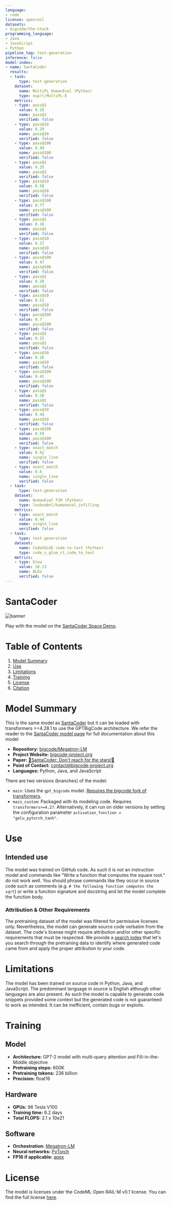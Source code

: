 ```yaml
---
language:
- code
license: openrail
datasets:
- bigcode/the-stack
programming_language:
- Java
- JavaScript
- Python
pipeline_tag: text-generation
inference: false
model-index:
- name: SantaCoder
  results:
  - task:
      type: text-generation
    dataset:
      name: MultiPL HumanEval (Python)
      type: nuprl/MultiPL-E
    metrics:
    - type: pass@1
      value: 0.18
      name: pass@1
      verified: false
    - type: pass@10
      value: 0.29
      name: pass@10
      verified: false
    - type: pass@100
      value: 0.49
      name: pass@100
      verified: false
    - type: pass@1
      value: 0.35
      name: pass@1
      verified: false
    - type: pass@10
      value: 0.58
      name: pass@10
      verified: false
    - type: pass@100
      value: 0.77
      name: pass@100
      verified: false
    - type: pass@1
      value: 0.16
      name: pass@1
      verified: false
    - type: pass@10
      value: 0.27
      name: pass@10
      verified: false
    - type: pass@100
      value: 0.47
      name: pass@100
      verified: false
    - type: pass@1
      value: 0.28
      name: pass@1
      verified: false
    - type: pass@10
      value: 0.51
      name: pass@10
      verified: false
    - type: pass@100
      value: 0.7
      name: pass@100
      verified: false
    - type: pass@1
      value: 0.15
      name: pass@1
      verified: false
    - type: pass@10
      value: 0.26
      name: pass@10
      verified: false
    - type: pass@100
      value: 0.41
      name: pass@100
      verified: false
    - type: pass@1
      value: 0.28
      name: pass@1
      verified: false
    - type: pass@10
      value: 0.44
      name: pass@10
      verified: false
    - type: pass@100
      value: 0.59
      name: pass@100
      verified: false
    - type: exact_match
      value: 0.62
      name: single_line
      verified: false
    - type: exact_match
      value: 0.6
      name: single_line
      verified: false
  - task:
      type: text-generation
    dataset:
      name: HumanEval FIM (Python)
      type: loubnabnl/humaneval_infilling
    metrics:
    - type: exact_match
      value: 0.44
      name: single_line
      verified: false
  - task:
      type: text-generation
    dataset:
      name: CodeXGLUE code-to-text (Python)
      type: code_x_glue_ct_code_to_text
    metrics:
    - type: bleu
      value: 18.13
      name: BLEU
      verified: false
---
```


# SantaCoder

![banner](https://huggingface.co/datasets/bigcode/admin/resolve/main/banner.png)

Play with the model on the [SantaCoder Space Demo](https://huggingface.co/spaces/bigcode/santacoder-demo).

#  Table of Contents

1. [Model Summary](#model-summary)
2. [Use](#use)
3. [Limitations](#limitations)
4. [Training](#training)
5. [License](#license)
6. [Citation](#citation)

# Model Summary

This is the same model as [SantaCoder](https://huggingface.co/bigcode/santacoder) but it can be loaded with transformers >=4.28.1 to use the GPTBigCode architecture.
We refer the reader to the [SantaCoder model page](https://huggingface.co/bigcode/santacoder) for full documentation about this model


- **Repository:** [bigcode/Megatron-LM](https://github.com/bigcode-project/Megatron-LM)
- **Project Website:** [bigcode-project.org](www.bigcode-project.org)
- **Paper:** [🎅SantaCoder: Don't reach for the stars!🌟](https://t.co/YV3pzUbYOr)
- **Point of Contact:** [contact@bigcode-project.org](mailto:contact@bigcode-project.org)
- **Languages:** Python, Java, and JavaScript

There are two versions (branches) of the model:
* `main`: Uses the `gpt_bigcode` model. [Requires the bigcode fork of transformers](https://github.com/bigcode-project/transformers).
* `main_custom`: Packaged with its modeling code. Requires `transformers>=4.27`.
  Alternatively, it can run on older versions by setting the configuration parameter `activation_function = "gelu_pytorch_tanh"`.

# Use

## Intended use

The model was trained on GitHub code. As such it is _not_ an instruction model and commands like "Write a function that computes the square root." do not work well.
You should phrase commands like they occur in source code such as comments (e.g. `# the following function computes the sqrt`) or write a function signature and docstring and let the model complete the function body.

### Attribution & Other Requirements

The pretraining dataset of the model was filtered for permissive licenses only. Nevertheless, the model can generate source code verbatim from the dataset. The code's license might require attribution and/or other specific requirements that must be respected. We provide a [search index](https://huggingface.co/spaces/bigcode/santacoder-search) that let's you search through the pretraining data to identify where generated code came from and apply the proper attribution to your code.

# Limitations

The model has been trained on source code in Python, Java, and JavaScript. The predominant language in source is English although other languages are also present. As such the model is capable to generate code snippets provided some context but the generated code is not guaranteed to work as intended. It can be inefficient, contain bugs or exploits.

# Training

## Model

- **Architecture:** GPT-2 model with multi-query attention and Fill-in-the-Middle objective
- **Pretraining steps:** 600K
- **Pretraining tokens:** 236 billion
- **Precision:** float16

## Hardware

- **GPUs:** 96 Tesla V100
- **Training time:** 6.2 days
- **Total FLOPS:** 2.1 x 10e21

## Software

- **Orchestration:** [Megatron-LM](https://github.com/bigcode-project/Megatron-LM)
- **Neural networks:** [PyTorch](https://github.com/pytorch/pytorch)
- **FP16 if applicable:** [apex](https://github.com/NVIDIA/apex)

# License
The model is licenses under the CodeML Open RAIL-M v0.1 license. You can find the full license [here](https://huggingface.co/spaces/bigcode/license).
